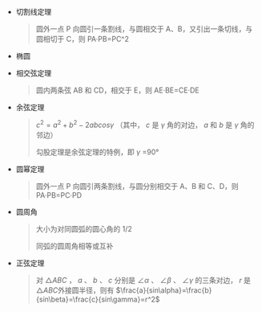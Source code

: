 - 切割线定理
  > 圆外一点 P 向圆引一条割线，与圆相交于 A、B，又引出一条切线，与圆相切于 C，则 PA·PB=PC^2

- 椭圆
  > 

- 相交弦定理
  > 圆内两条弦 AB 和 CD，相交于 E，则 AE·BE=CE·DE

- 余弦定理
  > $c^2=a^2+b^2-2abcos\gamma$ （其中， $c$ 是 $\gamma$ 角的对边， $a$ 和 $b$ 是 $\gamma$ 角的邻边）
  >
  > 勾股定理是余弦定理的特例，即 $\gamma$ =90&deg;

- 圆幂定理
  > 圆外一点 P 向圆引两条割线，与圆分别相交于 A、B 和 C、D，则 PA·PB=PC·PD

- 圆周角
  > 大小为对同圆弧的圆心角的 1/2
  >
  > 同弧的圆周角相等或互补

- 正弦定理
  > 对 $\triangle ABC$ ， $a$ 、 $b$ 、 $c$ 分别是 $\angle\alpha$ 、 $\angle\beta$ 、 $\angle\gamma$ 的三条对边， $r$ 是 $\triangle ABC$外接圆半径，则有 $\frac{a}{sin\alpha}=\frac{b}{sin\beta}=\frac{c}{sin\gamma}=r^2$




